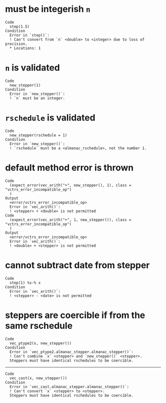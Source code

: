 # must be integerish `n`

    Code
      step(1.5)
    Condition
      Error in `step()`:
      ! Can't convert from `n` <double> to <integer> due to loss of precision.
      * Locations: 1

# `n` is validated

    Code
      new_stepper(1)
    Condition
      Error in `new_stepper()`:
      ! `n` must be an integer.

# `rschedule` is validated

    Code
      new_stepper(rschedule = 1)
    Condition
      Error in `new_stepper()`:
      ! `rschedule` must be a <almanac_rschedule>, not the number 1.

# default method error is thrown

    Code
      (expect_error(vec_arith("+", new_stepper(), 1), class = "vctrs_error_incompatible_op")
      )
    Output
      <error/vctrs_error_incompatible_op>
      Error in `vec_arith()`:
      ! <stepper> + <double> is not permitted
    Code
      (expect_error(vec_arith("+", 1, new_stepper()), class = "vctrs_error_incompatible_op")
      )
    Output
      <error/vctrs_error_incompatible_op>
      Error in `vec_arith()`:
      ! <double> + <stepper> is not permitted

# cannot subtract date from stepper

    Code
      step(1) %s-% x
    Condition
      Error in `vec_arith()`:
      ! <stepper> - <date> is not permitted

# steppers are coercible if from the same rschedule

    Code
      vec_ptype2(x, new_stepper())
    Condition
      Error in `vec_ptype2.almanac_stepper.almanac_stepper()`:
      ! Can't combine `x` <stepper> and `new_stepper()` <stepper>.
      Steppers must have identical rschedules to be coercible.

---

    Code
      vec_cast(x, new_stepper())
    Condition
      Error in `vec_cast.almanac_stepper.almanac_stepper()`:
      ! Can't convert `x` <stepper> to <stepper>.
      Steppers must have identical rschedules to be coercible.

